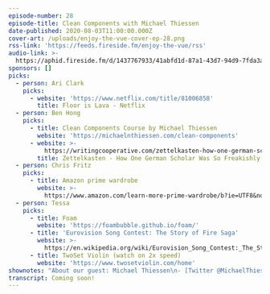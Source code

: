 ```yaml
---
episode-number: 28
episode-title: Clean Components with Michael Thiessen
date-published: 2020-08-03T11:00:00.000Z
cover-art: /uploads/enjoy-the-vue-cover-ep-28.png
rss-link: 'https://feeds.fireside.fm/enjoy-the-vue/rss'
audio-link: >-
  https://aphid.fireside.fm/d/1437767933/41abfd1d-87a1-43d7-94d9-7fda3a5120e1/dffa23b6-3e39-49b8-9e2e-41dc4e347210.mp3
sponsors: []
picks:
  - person: Ari Clark
    picks:
      - website: 'https://www.netflix.com/title/81006858'
        title: Floor is Lava - Netflix
  - person: Ben Hong
    picks:
      - title: Clean Components Course by Michael Thiessen
        website: 'https://michaelnthiessen.com/clean-components'
      - website: >-
          https://writingcooperative.com/zettelkasten-how-one-german-scholar-was-so-freakishly-productive-997e4e0ca125
        title: Zettelkasten - How One German Scholar Was So Freakishly Productive
  - person: Chris Fritz
    picks:
      - title: Amazon prime wardrobe
        website: >-
          https://www.amazon.com/learn-more-prime-wardrobe/b?ie=UTF8&node=16122413011
  - person: Tessa
    picks:
      - title: Foam
        website: 'https://foambubble.github.io/foam/'
      - title: 'Eurovision Song Contest: The Story of Fire Saga'
        website: >-
          https://en.wikipedia.org/wiki/Eurovision_Song_Contest:_The_Story_of_Fire_Saga
      - title: TwoSet Violin (watch on 2x speed)
        website: 'https://www.twosetviolin.com/home'
shownotes: "About our guest: Michael Thiessen\n- [Twitter @MichaelThiessen](https://twitter.com/MichaelThiessen)\n- [Michael Thiessen](https://michaelnthiessen.com/)\_\n\nWelcome to Enjoy the Vue!  Today, we have special guest, Michael Thiessen, a developer at Vidyard.  He also writes a lot about Vue on his blog and creates courses and videos. We will find out how Michael got started with Vue and what his motivation was. We will discuss reusable components, what it means to have a clean versus a reusable component, gold plating, Dunning-Kruger effect, and when to use provide and inject.”  Chris gives a really useful tip on what he does when he refactors components. Have you heard of “The 6 Levels of Reusability?”  Download this episode now to find out more! \n\n## Outline\n[00:00:45] Michael talks about his blog and how he got started with Vue, what his motivation was, and what his first blog post was about. \n\n[00:03:21] Reusable components is discussed as well as the biggest pain points that people run into when creating reusable components and what people responded most to. \n \n[00:08:16] Tessa asks Michael how would we know when you would reach for something like this inheritable slot in slot solution, since it his recent newsletters he talks about the idea of 6 levels of reusability and is this a tool that developers can use? He also tells us what the process was like to identify the architecture patterns and how he came up with that. \n\n[00:10:02] Michael tells what it means it means to have a component that is clean versus a reusable component. \n\n[00:14:50] Tessa wants to know how Michael comes up with his ideas and she refers to talk he did at VueConf Toronto 2019.\n\n[00:16:38] Chris asks Michael what patterns he’s used in the past that he most regrets. He also tells us why middleware was such a headache after he implemented it. \n\n[00:19:53] Michael tells us the component he’s been responsible for that he’s regretted the most. He mentions a blog post he wrote about this. He also mentions the gold plating syndrome. \n\n[00:27:19] Tessa asks Michael if she was a developer coming into a project and thinking I want to build a library, how do I decide what works for me or how do I find a balance there?\n\n[00:33:19] Chris gives us a really useful tip when he refactors components. \n\n[00:42:53] Tessa wants to know when Michael’s blog post will come out about when to use provide and inject and how it’s different from dependency injection. \n\n[00:47:30] We wrap up here by finding out where you can find Michael on the internet.\n\nMicheal's pick:\n- [Kobo e-Reader](https://us.kobobooks.com/)\n\nResources mentioned\n- [Michael’s Medium Blog Post-“Checklist for Writing Highly Reusable Components in React and Vue](https://medium.com/hackernoon/checklist-for-writing-highly-reusable-components-in-react-and-vue-531f963864bd).”\n- [“The Paradox of Abstraction: When Good Code is Bad Code” by Michael Thiessen](https://michaelnthiessen.com/paradox-of-abstraction)\n- [Dunning-Kruger effect](https://en.wikipedia.org/wiki/Dunning%E2%80%93Kruger_effect)\n- [Gold plating (project management)](https://en.wikipedia.org/wiki/Gold_plating_(project_management)#:~:text=From%2520Wikipedia%252C%2520the%2520free%2520encyclopedia,the%2520point%2520of%2520diminishing%2520returns.)\n- [Provide/Inject Have Nothing to Do With Dependency Injection by Michael Thiessen](https://michaelnthiessen.com/provide-inject-not-dependency-injection/)"
transcript: Coming soon!
---
```

